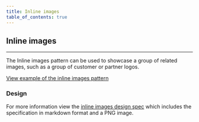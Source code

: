 ```yaml
---
title: Inline images
table_of_contents: true
---
```


## Inline images

<hr>

The Inline images pattern can be used to showcase a group of related images, such as a group of customer or partner logos.

<a href="https://vanilla-framework.github.io/vanilla-framework/examples/patterns/inline-images/"
    class="js-example">
View example of the inline images pattern
</a>

### Design

For more information view the [inline images design spec](https://github.com/ubuntudesign/vanilla-design/tree/master/Inline%20images) which includes the specification in markdown format and a PNG image.
